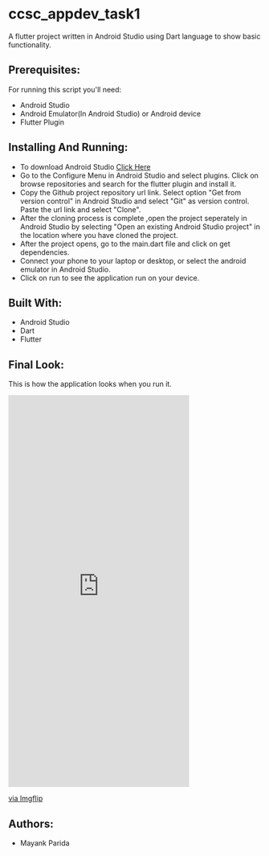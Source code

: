 # ccsc_appdev_task1
A flutter project written in Android Studio using Dart language to show basic functionality.

## Prerequisites:
For running this script you'll need:
* Android Studio
* Android Emulator(In Android Studio) or Android device
* Flutter Plugin

## Installing And Running:
* To download Android Studio [Click Here](https://developer.android.com/studio)
* Go to the Configure Menu in Android Studio and select plugins. Click on browse repositories and search for the flutter plugin and install it.
* Copy the Github project repository url link. Select option "Get from version control" in Android Studio and select "Git" as version control. Paste the url link and select "Clone".
* After the cloning process is complete ,open the project seperately in Android Studio by selecting "Open an existing Android Studio project" in the location where you have cloned the project.
* After the project opens, go to the main.dart file and click on get dependencies.
* Connect your phone to your laptop or desktop, or select the android emulator in Android Studio.
* Click on run to see the application run on your device.

## Built With:
* Android Studio
* Dart 
* Flutter

## Final Look:
This is how the application looks when you run it.

<div style="width:360px;max-width:100%;"><div style="height:0;padding-bottom:216.67%;position:relative;"><iframe width="360" height="780" style="position:absolute;top:0;left:0;width:100%;height:100%;" frameBorder="0" src="https://imgflip.com/embed/49vw2i"></iframe></div><p><a href="https://imgflip.com/gif/49vw2i">via Imgflip</a></p></div>

## Authors:
* Mayank Parida

